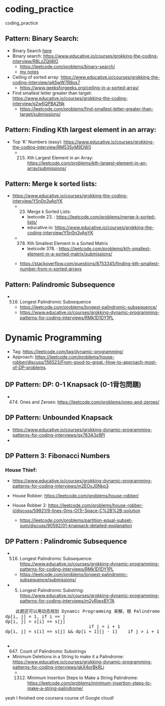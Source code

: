 # coding_practice
coding_practice



## Pattern: Binary Search:
  * Binary Search [here](leetcode)
  * Binary search: https://www.educative.io/courses/grokking-the-coding-interview/R8LzZQlj8lO <br>
    *  https://leetcode.com/problems/binary-search/ <br>
    * [my notes](leetcode/704.BinarySearch)
  * Ceiling of sorted array: https://www.educative.io/courses/grokking-the-coding-interview/qA5wW7R8ox7
    * https://www.geeksforgeeks.org/ceiling-in-a-sorted-array/
  * Find smallest letter greater than target: https://www.educative.io/courses/grokking-the-coding-interview/g2w6QPBA2Nk
    * https://leetcode.com/problems/find-smallest-letter-greater-than-target/submissions/


## Pattern: Finding Kth largest element in an array:
  * Top 'K' Numbers (easy): https://www.educative.io/courses/grokking-the-coding-interview/RM535yM9DW0
    * 215. Kth Largest Element in an Array: https://leetcode.com/problems/kth-largest-element-in-an-array/submissions/


## Pattern: Merge k sorted lists:
  * https://www.educative.io/courses/grokking-the-coding-interview/Y5n0n3vAgYK
    * 23. Merge k Sorted Lists: 
      * leetcode 23. : https://leetcode.com/problems/merge-k-sorted-lists/
      * educative.io: https://www.educative.io/courses/grokking-the-coding-interview/Y5n0n3vAgYK

    * 378. Kth Smallest Element in a Sorted Matrix
      * leetcode 378. : https://leetcode.com/problems/kth-smallest-element-in-a-sorted-matrix/submissions/
    * https://stackoverflow.com/questions/8753345/finding-kth-smallest-number-from-n-sorted-arrays

## Pattern: Palindromic Subsequence
  * 516. Longest Palindromic Subsequence
    * https://leetcode.com/problems/longest-palindromic-subsequence/
    * https://www.educative.io/courses/grokking-dynamic-programming-patterns-for-coding-interviews/RMk1D1DY1PL


# Dynamic Programming
  * Tag: https://leetcode.com/tag/dynamic-programming/
  * Approach: https://leetcode.com/problems/house-robber/discuss/156523/From-good-to-great.-How-to-approach-most-of-DP-problems.


## DP Pattern: DP: 0-1 Knapsack (0-1背包問題) 
  * 474. Ones and Zeroes: https://leetcode.com/problems/ones-and-zeroes/

## DP Pattern: Unbounded Knapsack
  * https://www.educative.io/courses/grokking-dynamic-programming-patterns-for-coding-interviews/gx763A3x9Pl
  * 

## DP Pattern 3: Fibonacci Numbers
### House Thief: 
  * https://www.educative.io/courses/grokking-dynamic-programming-patterns-for-coding-interviews/m2EOxJ0Nkp3
  * House Robber: https://leetcode.com/problems/house-robber/ 
  * House Robber 2: https://leetcode.com/problems/house-robber-ii/discuss/59921/9-lines-0ms-O(1)-Space-C%2B%2B-solution

    * https://leetcode.com/problems/partition-equal-subset-sum/discuss/90592/01-knapsack-detailed-explanation



## DP Pattern : Palindromic Subsequence
  * 516. Longest Palindromic Subsequence:  https://www.educative.io/courses/grokking-dynamic-programming-patterns-for-coding-interviews/RMk1D1DY1PL
    * https://leetcode.com/problems/longest-palindromic-subsequence/submissions/
  * 5. Longest Palindromic Substring: https://www.educative.io/courses/grokking-dynamic-programming-patterns-for-coding-interviews/m2yRjwxBY7A
  <pre>
    此题还可以用动态规划 Dynamic Programming 来解，根 Palindrome Partitioning II 的解法很类似，我们维护一个二维数组 dp，其中 dp[i][j] 表示字符串区间 [i, j] 是否为回文串，当 i = j 时，只有一个字符，肯定是回文串，如果 i = j + 1，说明是相邻字符，此时需要判断 s[i] 是否等于 s[j]，如果i和j不相邻，即 i - j >= 2 时，除了判断 s[i] 和 s[j] 相等之外，dp[i + 1][j - 1] 若为真，就是回文串，通过以上分析，可以写出递推式如下：
dp[i, j] = 1, if i == j
dp[i, j] = s[i] == s[j]
                                if j = i + 1
dp[i, j] = s[i] == s[j] && dp[i + 1][j - 1]    if j > i + 1      
  </pre>

  * 647. Count of Palindromic Substrings
  * Minimum Deletions in a String to make it a Palindrome: https://www.educative.io/courses/grokking-dynamic-programming-patterns-for-coding-interviews/gkX4prBkRLj
    * 1312. Minimum Insertion Steps to Make a String Palindrome: https://leetcode.com/problems/minimum-insertion-steps-to-make-a-string-palindrome/




yeah I finished one coursera course of Google cloud!

